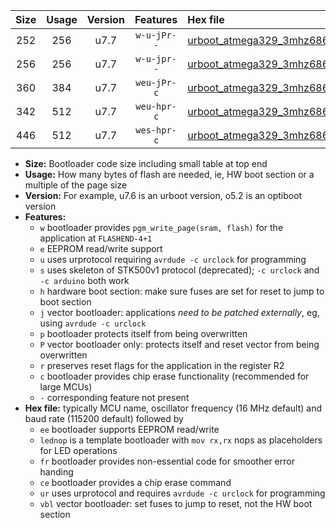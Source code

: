 |Size|Usage|Version|Features|Hex file|
|:-:|:-:|:-:|:-:|:--|
|252|256|u7.7|`w-u-jPr--`|[urboot_atmega329_3mhz6864_9600bps_lednop_ur_vbl.hex](https://raw.githubusercontent.com/stefanrueger/urboot.hex/main/mcus/atmega329/fcpu_3mhz6864/9600_bps/urboot_atmega329_3mhz6864_9600bps_lednop_ur_vbl.hex)|
|256|256|u7.7|`w-u-jpr--`|[urboot_atmega329_3mhz6864_9600bps_lednop_fr_ur_vbl.hex](https://raw.githubusercontent.com/stefanrueger/urboot.hex/main/mcus/atmega329/fcpu_3mhz6864/9600_bps/urboot_atmega329_3mhz6864_9600bps_lednop_fr_ur_vbl.hex)|
|360|384|u7.7|`weu-jPr-c`|[urboot_atmega329_3mhz6864_9600bps_ee_lednop_fr_ce_ur_vbl.hex](https://raw.githubusercontent.com/stefanrueger/urboot.hex/main/mcus/atmega329/fcpu_3mhz6864/9600_bps/urboot_atmega329_3mhz6864_9600bps_ee_lednop_fr_ce_ur_vbl.hex)|
|342|512|u7.7|`weu-hpr-c`|[urboot_atmega329_3mhz6864_9600bps_ee_lednop_fr_ce_ur.hex](https://raw.githubusercontent.com/stefanrueger/urboot.hex/main/mcus/atmega329/fcpu_3mhz6864/9600_bps/urboot_atmega329_3mhz6864_9600bps_ee_lednop_fr_ce_ur.hex)|
|446|512|u7.7|`wes-hpr-c`|[urboot_atmega329_3mhz6864_9600bps_ee_lednop_fr_ce.hex](https://raw.githubusercontent.com/stefanrueger/urboot.hex/main/mcus/atmega329/fcpu_3mhz6864/9600_bps/urboot_atmega329_3mhz6864_9600bps_ee_lednop_fr_ce.hex)|

- **Size:** Bootloader code size including small table at top end
- **Usage:** How many bytes of flash are needed, ie, HW boot section or a multiple of the page size
- **Version:** For example, u7.6 is an urboot version, o5.2 is an optiboot version
- **Features:**
  + `w` bootloader provides `pgm_write_page(sram, flash)` for the application at `FLASHEND-4+1`
  + `e` EEPROM read/write support
  + `u` uses urprotocol requiring `avrdude -c urclock` for programming
  + `s` uses skeleton of STK500v1 protocol (deprecated); `-c urclock` and `-c arduino` both work
  + `h` hardware boot section: make sure fuses are set for reset to jump to boot section
  + `j` vector bootloader: applications *need to be patched externally*, eg, using `avrdude -c urclock`
  + `p` bootloader protects itself from being overwritten
  + `P` vector bootloader only: protects itself and reset vector from being overwritten
  + `r` preserves reset flags for the application in the register R2
  + `c` bootloader provides chip erase functionality (recommended for large MCUs)
  + `-` corresponding feature not present
- **Hex file:** typically MCU name, oscillator frequency (16 MHz default) and baud rate (115200 default) followed by
  + `ee` bootloader supports EEPROM read/write
  + `lednop` is a template bootloader with `mov rx,rx` nops as placeholders for LED operations
  + `fr` bootloader provides non-essential code for smoother error handing
  + `ce` bootloader provides a chip erase command
  + `ur` uses urprotocol and requires `avrdude -c urclock` for programming
  + `vbl` vector bootloader: set fuses to jump to reset, not the HW boot section
